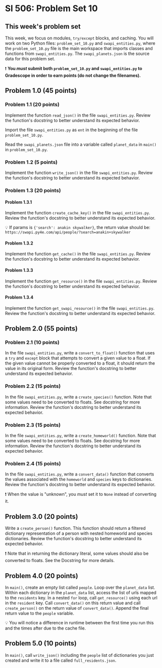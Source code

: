 # SI 506: Problem Set 10

## This week's problem set

This week, we focus on modules, `try/except` blocks, and caching.
You will work on two Python files: `problem_set_10.py` and `swapi_entities.py`, where the `problem_set_10.py` file is the main workspace that imports classes and functions from `swapi_entities.py`.
The `swapi_planets.json` is the source data for this problem set.

:exclamation: **You _must_ submit both `problem_set_10.py` and `swapi_entities.py` to Gradescope in order to earn points (do not change the filenames).**

## Problem 1.0 (45 points)

### Problem 1.1 (20 points)

Implement the function `read_json()` in the file `swapi_entities.py`. Review the function's docstring to better understand its expected behavior.

Import the file `swapi_entities.py` as `ent` in the beginning of the file `problem_set_10.py`.

Read the `swapi_planets.json` file into a variable called `planet_data` in `main()` in `problem_set_10.py`.

### Problem 1.2 (5 points)

Implement the function `write_json()` in the file `swapi_entities.py`. Review the function's docstring to better understand its expected behavior.

### Problem 1.3 (20 points)

#### Problem 1.3.1
Implement the function `create_cache_key()` in the file `swapi_entities.py`. Review the function's docstring to better understand its expected behavior.

:bulb: If params is `{'search': anakin skywalker}`, the return value should be:
    `https://swapi.py4e.com/api/people/?search=anakin+skywalker`

#### Problem 1.3.2
Implement the function `get_cache()` in the file `swapi_entities.py`. Review the function's docstring to better understand its expected behavior.

#### Problem 1.3.3
Implement the function `get_resource()` in the file `swapi_entities.py`. Review the function's docstring to better understand its expected behavior.

#### Problem 1.3.4
Implement the function `get_swapi_resource()` in the file `swapi_entities.py`. Review the function's docstring to better understand its expected behavior.

## Problem 2.0 (55 points)

### Problem 2.1 (10 points)
In the file `swapi_entities.py`, write a `convert_to_float()` function that uses a `try` and `except` block that attempts to convert a given value to a float. If the given value cannot be properly converted to a float, it should return the value in its original form. Review the function's docstring to better understand its expected behavior.

### Problem 2.2 (15 points)
In the file `swapi_entities.py`, write a `create_species()` function. Note that some values need to be converted to floats. See docstring for more information. Review the function's docstring to better understand its expected behavior.

### Problem 2.3 (15 points)
In the file `swapi_entities.py`, write a `create_homeworld()` function. Note that some values need to be converted to floats. See docstring for more information. Review the function's docstring to better understand its expected behavior.

### Problem 2.4 (15 points)
In the file `swapi_entities.py`, write a `convert_data()` function that converts the values associated with the `homeworld` and `species` keys to dictionaries. Review the function's docstring to better understand its expected behavior.

:exclamation: When the value is "unknown", you _must_ set it to `None` instead of converting it.

## Problem 3.0 (20 points)

Write a `create_person()` function. This function should return a filtered dictionary representation of a person with nested homeworld and species dictionaries. Review the function's docstring to better understand its expected behavior.

:exclamation: Note that in returning the dictionary literal, some values should also be converted to floats. See the Docstring for more details.

## Problem 4.0 (20 points)

In `main()`, create an empty list called `people`. Loop over the `planet_data` list. Within each dictionary in the `planet_data` list, access the list of urls mapped to the `residents` key. In a nested `for` loop, call `get_resource()` using each url in the `resident` key. Call `convert_data()` on this return value and call `create_person()` on the return value of `convert_data()`. Append the final return value to the `people` variable. 

:bulb: You will notice a difference in runtime between the first time you run this and the times after due to the cache file.

## Problem 5.0 (10 points)

In `main()`, call `write_json()` including the `people` list of dictionaries you just created and write it to a file called `full_residents.json`. 